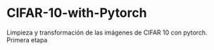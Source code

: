 # CIFAR-10-with-Pytorch
Limpieza y transformación de las imágenes de CIFAR 10 con pytorch. Primera etapa
